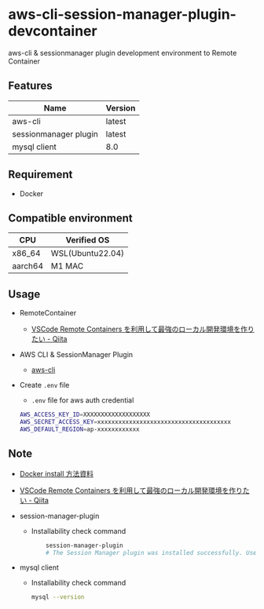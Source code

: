 # aws-cli-session-manager-plugin-devcontainer

aws-cli & sessionmanager plugin development environment to Remote Container

## Features

| Name |  Version  |
| --- | ------------- |
| aws-cli |  latest |
| sessionmanager plugin |  latest |
| mysql client |  8.0 |


## Requirement

- Docker

## Compatible environment

| CPU |  Verified OS  |
| --- | ------------- |
| x86_64 |  WSL(Ubuntu22.04) |
| aarch64 |  M1 MAC |


## Usage

- RemoteContainer
  - [VSCode Remote Containers を利用して最強のローカル開発環境を作りたい - Qiita](https://qiita.com/sabure500/items/a117b8a1733193be455f#visual-studio-code)
- AWS CLI & SessionManager Plugin
  - [aws-cli](./Docment/aws-cli.md)
- Create `.env` file
    - `.env` file for aws auth credential

    ```bash
    AWS_ACCESS_KEY_ID=XXXXXXXXXXXXXXXXXXX
    AWS_SECRET_ACCESS_KEY=xxxxxxxxxxxxxxxxxxxxxxxxxxxxxxxxxxxxxx
    AWS_DEFAULT_REGION=ap-xxxxxxxxxxxx
    ```

## Note

- [Docker install 方法資料](https://drive.google.com/drive/u/0/folders/1MfIzfxNIKu433be3enFlCZ8LDADHbtEY)
- [VSCode Remote Containers を利用して最強のローカル開発環境を作りたい - Qiita](https://qiita.com/sabure500/items/a117b8a1733193be455f#googlecloudsdk)

- session-manager-plugin
    - Installability check command

        ```bash
            session-manager-plugin
            # The Session Manager plugin was installed successfully. Use the AWS CLI to start a session.
        ```

- mysql client
    - Installability check command

      ```bash
      mysql --version
      ```